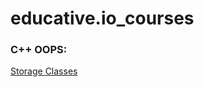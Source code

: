 # educative.io_courses

### C++ OOPS:
[Storage Classes](https://codeforwin.org/2017/09/c-storage-classes.html)
